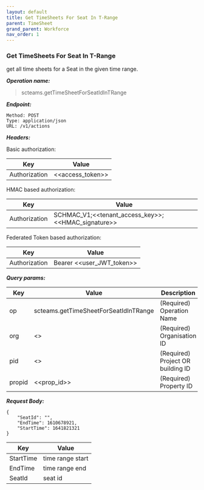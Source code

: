 ```yaml
---
layout: default
title: Get TimeSheets For Seat In T-Range
parent: TimeSheet
grand_parent: Workforce
nav_order: 1
---
```


### Get TimeSheets For Seat In T-Range

get all time sheets for a Seat in the given time range.

***Operation name:***

> scteams.getTimeSheetForSeatIdInTRange

***Endpoint:***

```
Method: POST
Type: application/json
URL: /v1/actions
```

***Headers:***

Basic authorization:

|Key|Value|
|---|---|
|Authorization|<<access_token>>|


HMAC based authorization:

|Key|Value|
|---|---|
|Authorization|SCHMAC_V1;<<tenant_access_key>>;<<HMAC_signature>>|

Federated Token based authorization:

|Key|Value|
|---|---|
|Authorization|Bearer <<user_JWT_token>>|

***Query params:***

| Key | Value | Description |
| --- | ------|-------------|
| op | scteams.getTimeSheetForSeatIdInTRange | (Required) Operation Name |
| org | <<org>> | (Required) Organisation ID |
| pid | <<pid>> | (Required) Project OR building ID |
| propid | <<prop_id>> | (Required) Property ID |

***Request Body:***

```
{
    "SeatId": "",
    "EndTime": 1610678921,
    "StartTime": 1641821321
}
```

|Key|Value|
|---|---|
|StartTime|time range start|
|EndTime|time range end|
|SeatId|seat id|